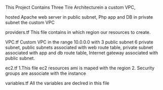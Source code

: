 This Project Contains Three Tire Architecturein a custom VPC, 

hosted Apache web server in public subnet, Php app and DB in private subnet the custom VPC

providers.tf
This file contains in which region our resources to create.

VPC.tf
Custom VPC in the range 10.0.0.0 with 3 public subnet 6 private subnet, public subnets associated with web route table, private subnet associated with app and db route table, Internet gateway associated with public subnet.

ec2.tf
1.This file ec2 resources ami is maped with the region
2. Security groups are associate with the instance

variables.tf
All the variables are declred in this file


